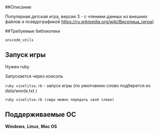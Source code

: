 ##Описание

Популярная детская игра, версия 3 - с чтением данных из внешних файлов и псевдографикой
https://ru.wikipedia.org/wiki/Виселица_(игра)

##Требуемые библиотеки

`unicode_utils`

## Запуск игры

Нужен ruby

Запускается через консоль

`ruby viselitsa.rb` - запуск игры (по умолчанию слово подберется из data/words.txt )

`ruby viselitsa.rb (сюда можно передать своё слово)`

## Поддерживаемые  ОС

**Windows**, **Linux**, **Mac OS**
